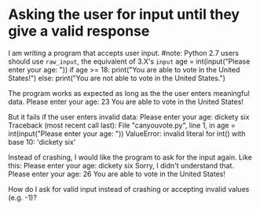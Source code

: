 
# Asking the user for input until they give a valid response

I am writing a program that accepts user input.
#note: Python 2.7 users should use `raw_input`, the equivalent of 3.X's `input`
age = int(input("Please enter your age: "))
if age >= 18: 
    print("You are able to vote in the United States!")
else:
    print("You are not able to vote in the United States.")

The program works as expected as long as the the user enters meaningful data.
Please enter your age: 23
You are able to vote in the United States!

But it fails if the user enters invalid data:
Please enter your age: dickety six
Traceback (most recent call last):
  File "canyouvote.py", line 1, in <module>
    age = int(input("Please enter your age: "))
ValueError: invalid literal for int() with base 10: 'dickety six'

Instead of crashing, I would like the program to ask for the input again. Like this:
Please enter your age: dickety six
Sorry, I didn't understand that.
Please enter your age: 26
You are able to vote in the United States!

How do I ask for valid input instead of crashing or accepting invalid values (e.g. -1)?

        